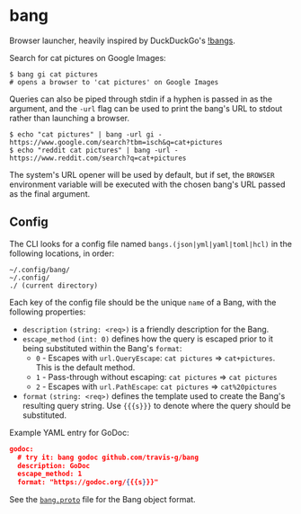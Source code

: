 # bang

Browser launcher, heavily inspired by DuckDuckGo's [!bangs][ddg-bangs].

Search for cat pictures on Google Images:

```console
$ bang gi cat pictures
# opens a browser to 'cat pictures' on Google Images
```

Queries can also be piped through stdin if a hyphen is passed in as the argument, and the `-url` flag can be used to print the bang's URL to stdout rather than launching a browser.

```console
$ echo "cat pictures" | bang -url gi -
https://www.google.com/search?tbm=isch&q=cat+pictures
$ echo "reddit cat pictures" | bang -url -
https://www.reddit.com/search?q=cat+pictures
```

The system's URL opener will be used by default, but if set, the `BROWSER` environment variable will be executed with the chosen bang's URL passed as the final argument.

## Config

The CLI looks for a config file named `bangs.(json|yml|yaml|toml|hcl)` in the following locations, in order:

```
~/.config/bang/
~/.config/
./ (current directory)
```

Each key of the config file should be the unique `name` of a Bang, with the following properties:

- `description` `(string: <req>)` is a friendly description for the Bang.
- `escape_method` `(int: 0)` defines how the query is escaped prior to it being substituted within the Bang's `format`:
  - `0` - Escapes with `url.QueryEscape`: `cat pictures` &rArr; `cat+pictures`. This is the default method.
  - `1` - Pass-through without escaping: `cat pictures` &rArr; `cat pictures`
  - `2` - Escapes with `url.PathEscape`: `cat pictures` &rArr; `cat%20pictures`
- `format` `(string: <req>)` defines the template used to create the Bang's resulting query string. Use `{{{s}}}` to denote where the query should be substituted.

Example YAML entry for GoDoc:

```json
godoc:
  # try it: bang godoc github.com/travis-g/bang
  description: GoDoc
  escape_method: 1
  format: "https://godoc.org/{{{s}}}"
```

See the [`bang.proto`](bang.proto) file for the Bang object format.

[ddg-bangs]: https://duckduckgo.com/bang

